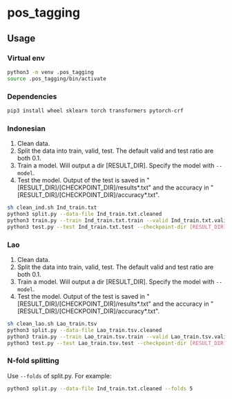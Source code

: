 # pos_tagging

## Usage
### Virtual env
```bash
python3 -m venv .pos_tagging
source .pos_tagging/bin/activate
```

### Dependencies
```bash
pip3 install wheel sklearn torch transformers pytorch-crf
```

### Indonesian
1. Clean data.
2. Split the data into train, valid, test. The default valid and test ratio are both 0.1.
3. Train a model. Will output a dir [RESULT_DIR]. Specify the model with `--model`.
4. Test the model. Output of the test is saved in "[RESULT_DIR]/[CHECKPOINT_DIR]/results*.txt" and the accuracy in "[RESULT_DIR]/[CHECKPOINT_DIR]/accuracy\*.txt".

```bash
sh clean_ind.sh Ind_train.txt
python3 split.py --data-file Ind_train.txt.cleaned
python3 train.py --train Ind_train.txt.train --valid Ind_train.txt.valid --model cahya/bert-base-indonesian-1.5G
python3 test.py --test Ind_train.txt.test --checkpoint-dir [RESULT_DIR]/[CHECKPOINT_DIR]
```

### Lao
1. Clean data.
2. Split the data into train, valid, test. The default valid and test ratio are both 0.1.
3. Train a model. Will output a dir [RESULT_DIR]. Specify the model with `--model`.
4. Test the model. Output of the test is saved in "[RESULT_DIR]/[CHECKPOINT_DIR]/results*.txt" and the accuracy in "[RESULT_DIR]/[CHECKPOINT_DIR]/accuracy\*.txt".

```bash
sh clean_lao.sh Lao_train.tsv
python3 split.py --data-file Lao_train.tsv.cleaned
python3 train.py --train Lao_train.tsv.train --valid Lao_train.tsv.valid --model xlm-roberta-base
python3 test.py --test Lao_train.tsv.test --checkpoint-dir [RESULT_DIR]/[CHECKPOINT_DIR]
```

### N-fold splitting
Use `--folds` of split.py. For example:
```bash
python3 split.py --data-file Ind_train.txt.cleaned --folds 5
```
